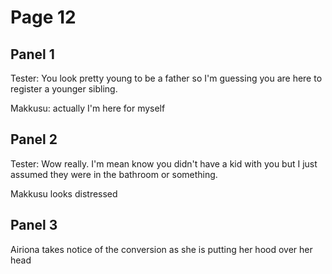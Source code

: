 # Page 12

## Panel 1 
Tester: You look pretty young to be a father so I'm guessing you are here to register a younger sibling.

Makkusu: actually I'm here for myself

## Panel 2
Tester: Wow really. I'm mean know you didn't have a kid with you but I just assumed they were in the bathroom or something.

Makkusu looks distressed

## Panel 3
Airiona takes notice of the conversion as she is putting her hood over her head
